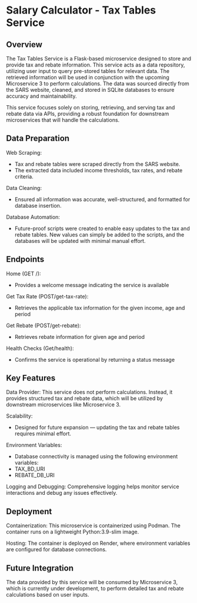 # Salary Calculator - Tax Tables Service

## Overview
The Tax Tables Service is a Flask-based microservice designed to store and provide tax and rebate information. This service acts as a data repository, utilizing user input to query pre-stored tables for relevant data. The retrieved information will be used in conjunction with the upcoming Microservice 3 to perform calculations. The data was sourced directly from the SARS website, cleaned, and stored in SQLite databases to ensure accuracy and maintainability.

This service focuses solely on storing, retrieving, and serving tax and rebate data via APIs, providing a robust foundation for downstream microservices that will handle the calculations.

## Data Preparation
Web Scraping:
- Tax and rebate tables were scraped directly from the SARS website.
- The extracted data included income thresholds, tax rates, and rebate criteria.

Data Cleaning:
  - Ensured all information was accurate, well-structured, and formatted for database insertion.

Database Automation:
  - Future-proof scripts were created to enable easy updates to the tax and rebate tables. New values can simply be added to the scripts, and the databases will be updated with minimal manual effort.

## Endpoints
Home (GET /):
- Provides a welcome message indicating the service is available

Get Tax Rate (POST/get-tax-rate):
- Retrieves the applicable tax information for the given income, age and period

Get Rebate (POST/get-rebate):
- Retrieves rebate information for given age and period

Health Checks (Get/health):
- Confirms the service is operational by returning a status message

## Key Features
Data Provider:
This service does not perform calculations. Instead, it provides structured tax and rebate data, which will be utilized by downstream microservices like Microservice 3.

Scalability:
- Designed for future expansion — updating the tax and rebate tables requires minimal effort.

Environment Variables:
- Database connectivity is managed using the following environment variables:
- TAX_BD_URI
- REBATE_DB_URI

Logging and Debugging:
Comprehensive logging helps monitor service interactions and debug any issues effectively.

## Deployment
Containerization:
This microservice is containerized using Podman. The container runs on a lightweight Python:3.9-slim image.

Hosting:
The container is deployed on Render, where environment variables are configured for database connections.

## Future Integration
The data provided by this service will be consumed by Microservice 3, which is currently under development, to perform detailed tax and rebate calculations based on user inputs.



